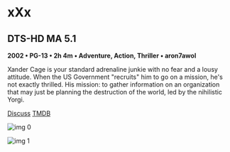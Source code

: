 # xXx

## DTS-HD MA 5.1

**2002 • PG-13 • 2h 4m • Adventure, Action, Thriller • aron7awol**

Xander Cage is your standard adrenaline junkie with no fear and a lousy attitude. When the US Government "recruits" him to go on a mission, he's not exactly thrilled. His mission: to gather information on an organization that may just be planning the destruction of the world, led by the nihilistic Yorgi.

[Discuss](https://www.avsforum.com/threads/bass-eq-for-filtered-movies.2995212/post-58239852)  [TMDB](7451)

![img 0](https://i.imgur.com/FTU9xGq.jpg)

![img 1](https://i.imgur.com/2sOnHki.jpg)

